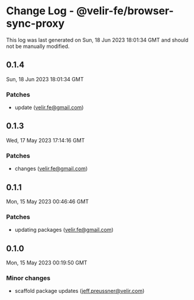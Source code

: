 # Change Log - @velir-fe/browser-sync-proxy

This log was last generated on Sun, 18 Jun 2023 18:01:34 GMT and should not be manually modified.

<!-- Start content -->

## 0.1.4

Sun, 18 Jun 2023 18:01:34 GMT

### Patches

- update (velir.fe@gmail.com)

## 0.1.3

Wed, 17 May 2023 17:14:16 GMT

### Patches

- changes (velir.fe@gmail.com)

## 0.1.1

Mon, 15 May 2023 00:46:46 GMT

### Patches

- updating packages (velir.fe@gmail.com)

## 0.1.0

Mon, 15 May 2023 00:19:50 GMT

### Minor changes

- scaffold package updates (jeff.preussner@velir.com)
